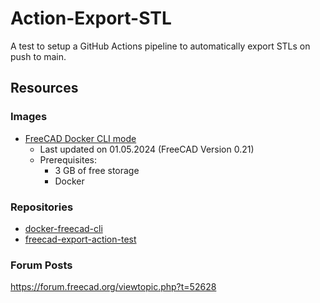 # Action-Export-STL
A test to setup a GitHub Actions pipeline to automatically export STLs on push to main.

## Resources

### Images

- [FreeCAD Docker CLI mode](https://wiki.freecad.org/FreeCAD_Docker_CLI_mode/de)
  - Last updated on 01.05.2024 (FreeCAD Version 0.21)
  - Prerequisites:
    - 3 GB of free storage
    - Docker

### Repositories

- [docker-freecad-cli](https://github.com/amrit3701/docker-freecad-cli)
- [freecad-export-action-test](https://github.com/Gigahawk/freecad-export-action-test)

### Forum Posts

https://forum.freecad.org/viewtopic.php?t=52628
